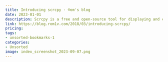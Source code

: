 ```yaml
---
title: Introducing scrcpy · ®om's blog
date: 2023-01-01
description: Scrcpy is a free and open-source tool for displaying and controlling Android devices from your computer. Learn more about it in this blog post.
link: https://blog.rom1v.com/2018/03/introducing-scrcpy/
pricing: 
tags: 
- unsorted-bookmarks-1 
categories: 
- Unsorted 
image: index_screenshot_2023-09-07.png
---
```

